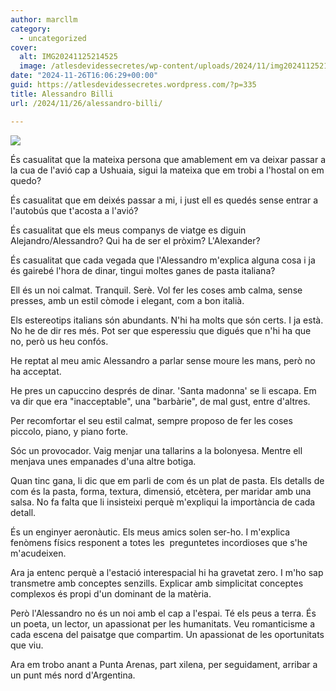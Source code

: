 ```yaml
---
author: marcllm
category:
  - uncategorized
cover:
  alt: IMG20241125214525
  image: /atlesdevidessecretes/wp-content/uploads/2024/11/img20241125214525.jpg
date: "2024-11-26T16:06:29+00:00"
guid: https://atlesdevidessecretes.wordpress.com/?p=335
title: Alessandro Billi
url: /2024/11/26/alessandro-billi/

---
```

![](/atlesdevidessecretes/wp-content/uploads/2024/11/img202411252145252419075962303858573.jpg?w=1024)

És casualitat que la mateixa persona que amablement em va deixar passar a la cua de l'avió cap a Ushuaia, sigui la mateixa que em trobi a l'hostal on em quedo?

És casualitat que em deixés passar a mi, i just ell es quedés sense entrar a l'autobús que t'acosta a l'avió?

És casualitat que els meus companys de viatge es diguin Alejandro/Alessandro? Qui ha de ser el pròxim? L'Alexander?

És casualitat que cada vegada que l'Alessandro m'explica alguna cosa i ja és gairebé l'hora de dinar, tingui moltes ganes de pasta italiana?

Ell és un noi calmat. Tranquil. Serè. Vol fer les coses amb calma, sense presses, amb un estil còmode i elegant, com a bon italià.

Els estereotips italians són abundants. N'hi ha molts que són certs. I ja està. No he de dir res més. Pot ser que esperessiu que digués que n'hi ha que no, però us heu confós.

He reptat al meu amic Alessandro a parlar sense moure les mans, però no ha acceptat.

He pres un capuccino després de dinar. 'Santa madonna' se li escapa. Em va dir que era "inacceptable", una "barbàrie", de mal gust, entre d'altres.

Per recomfortar el seu estil calmat, sempre proposo de fer les coses piccolo, piano, y piano forte.

Sóc un provocador. Vaig menjar una tallarins a la bolonyesa. Mentre ell menjava unes empanades d'una altre botiga.

Quan tinc gana, li dic que em parli de com és un plat de pasta. Els detalls de com és la pasta, forma, textura, dimensió, etcètera, per maridar amb una salsa. No fa falta que li insisteixi perquè m'expliqui la importància de cada detall.

És un enginyer aeronàutic. Els meus amics solen ser-ho. I m'explica fenòmens físics responent a totes les  preguntetes incordioses que s'he m'acudeixen.

Ara ja entenc perquè a l'estació interespacial hi ha gravetat zero. I m'ho sap transmetre amb conceptes senzills. Explicar amb simplicitat conceptes complexos és propi d'un dominant de la matèria.

Però l'Alessandro no és un noi amb el cap a l'espai. Té els peus a terra. És un poeta, un lector, un apassionat per les humanitats. Veu romanticisme a cada escena del paisatge que compartim. Un apassionat de les oportunitats que viu.

Ara em trobo anant a Punta Arenas, part xilena, per seguidament, arribar a un punt més nord d'Argentina.

